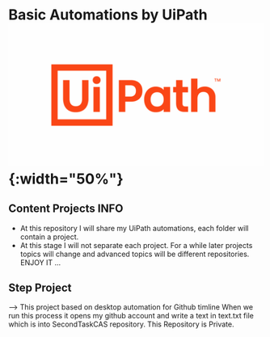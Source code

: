 # Basic Automations by UiPath ![](uipath-230.png){:width="50%"}


## Content Projects INFO 

- At this repository I will share my UiPath automations, each folder will contain a project.
- At this stage I will not separate each project. For a while later projects topics will change and advanced topics will be different repositories. 
ENJOY IT ... 


## Step Project 

--> This project based on desktop automation for Github timline 
When we run this process it opens my github account and write a text in text.txt file which is into SecondTaskCAS repository. This Repository is Private. 
